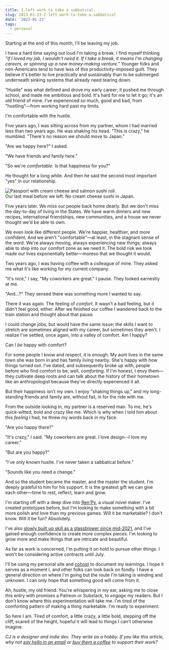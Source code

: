 ```yaml
---
title: I left work to take a sabbatical.
slug: 2023-01-23-I-left-work-to-take-a-sabbatical
date: '2023-01-23'
tags:
  - personal
---
```


Starting at the end of this month, I'll be leaving my job.

I have a hard time saying out loud I'm taking a break. I find myself thinking _"if I loved my job, I wouldn't need it. If I take a break, it means I'm changing careers, or spinning up a new money-making venture."_ Younger folks and non-Americans tend to have less of this productivity-imposed guilt. They believe it's better to live practically and sustainably than to be submerged underneath sinking systems that already need tearing down.

"Hustle" was what defined and drove my early career; it pushed me through school, and made me ambitious and bold. It's hard for me to let it go; it's an old friend of mine. I've experienced so much, good and bad, from "hustling"—from working hard past my limits.

I'm comfortable with the hustle.

Five years ago, I was sitting across from my partner, whom I had married less than two years ago. He was shaking his head. "This is crazy," he mumbled. "There's no reason we should move to Japan."

"Are we happy here?" I asked.

"We have friends and family here."

"So we're _comfortable._ Is that happiness for you?"

He thought for a long while. And then he said the second most important "yes" in our relationship.

<div class="image"><img src="https://illuminesce.net/blog/posts/images/20230123-sushi.png" alt="Passport with cream cheese and salmon sushi roll."><div class="caption">Our last meal before we left. No cream cheese sushi in Japan.</div></div>

Five years later. We miss our people back home dearly. But we don't miss the day-to-day of living in the States. We have warm dinners and new recipes, international friendships, new communities, and a house we never thought we'd be able to own.

We even _look_ like different people. We're happier, healthier, and more confident. And we aren't "comfortable"—at least, in the stagnant sense of the word. We're always moving, always experiencing new things; always able to step into our comfort zone as we need it. The bold risk we took made our lives exponentially better—moreso that we thought it would.

Two years ago, I was having coffee with a colleague of mine. They asked me what it's like working for my current company.

"It's nice," I say, "My coworkers are great." I pause. They looked earnestly at me.

"And...?" They sensed there was something more I wanted to say.

There it was again. The feeling of _comfort._ It wasn't a bad feeling, but it didn't feel good, either. After we finished our coffee I wandered back to the train station and thought about that pause.

I could change jobs, but would have the same issue; the skills I want to stretch are sometimes aligned with my career, but sometimes they aren't. I realize I've settled, once again, into a valley of comfort. Am I happy?

Can I _be_ happy with comfort?

For some people I know and respect, it is enough. My aunt lives in the same town she was born in and has family living nearby. She's happy with how things turned out. I've dated, and subsequently broke up with, people before who find comfort to be, well, _comforting._ If I'm honest, I envy them—they cultivate deep roots and can talk about the history of their hometown like an anthropologist because they've directly experienced it all.

But their happiness isn't my own. I enjoy "shaking things up," and my long-standing friends and family are, without fail, in for the ride with me.

From the outside looking in, my partner is a reserved man. To me, he's quick-witted, bold and crazy like me. Which is why when I told him about this _feeling_ I had, he threw my words back in my face.

"Are you happy there?"

"It's crazy," I said. "My coworkers are great. I love design--I love my career."

"But are you happy?"

"I've only known hustle. I've never taken a sabbatical before."

"Sounds like you need a change."

And so the student became the master, and the master the student. I'm deeply grateful to him for his support. It is the greatest gift we can give each other—time to rest, reflect, learn and grow.

I'm starting off with a deep dive into [Ren'Py](https://www.renpy.org/), a visual novel maker. I've created prototypes before, but I'm looking to make something with a bit more polish and love than my previous games. Will it be marketable? I don't know. Will it be fun? Absolutely.

I've also [slowly built up skill as a glassblower since mid-2021](https://www.instagram.com/p/ClXmOLcJIM_/), and I've gained enough confidence to create more complex pieces. I'm looking to grow more and make things that are intricate and beautiful.

As far as work is concerned, I'm putting it on hold to pursue other things. I won't be considering active contracts until July.

I'll be using my personal site and [cohost](https://illuminesce.cohost.org/) to document my learnings. I hope it serves as a moment I, and other folks can look back on fondly. I have a general direction on where I'm going but the route I'm taking is winding and unknown. I can only hope that something good will come from it.

Ah, hustle, my old friend. You're whispering in my ear, asking me to close this entry with promises a Patreon or Substack, to _engage_ my readers. But I don't know where this experimentation will take me. I'm tired of the comforting pattern of making a thing marketable. I'm ready to experiment.

So here I am. Tired of comfort, a little crazy, a little bold, stepping off the cliff, scared of the height, hopeful it will lead to things I can't otherwise imagine.

_CJ is a designer and indie dev. They write as a hobby. If you like this article, why not [say hello in an email](https://illuminesce.net/contact) or [buy them a coffee](https://ko-fi.com/studioterranova) to support their work?_
